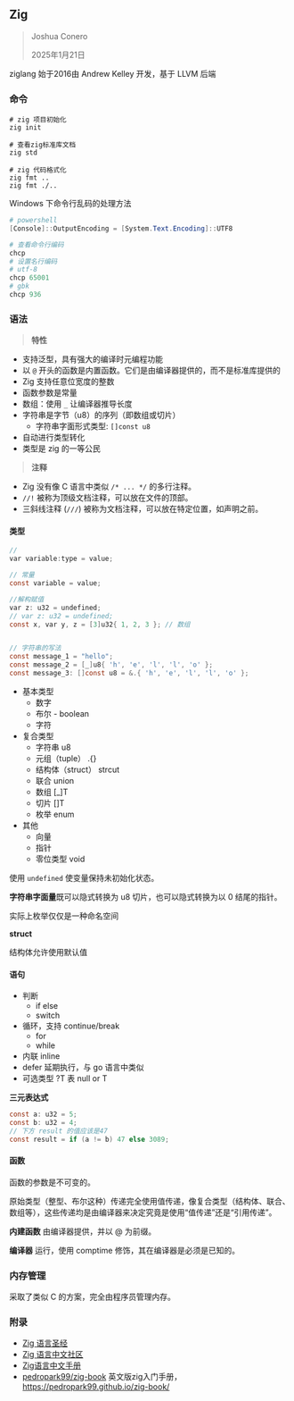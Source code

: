 ## Zig

> Joshua Conero
>
> 2025年1月21日





ziglang 始于2016由  Andrew Kelley 开发，基于 LLVM 后端



### 命令

```shell
# zig 项目初始化
zig init

# 查看zig标准库文档
zig std

# zig 代码格式化
zig fmt ..
zig fmt ./..
```



Windows 下命令行乱码的处理方法

```powershell
# powershell
[Console]::OutputEncoding = [System.Text.Encoding]::UTF8

# 查看命令行编码
chcp
# 设置名行编码
# utf-8
chcp 65001
# gbk
chcp 936
```





### 语法

> **特性**

- 支持泛型，具有强大的编译时元编程功能
- 以 `@` 开头的函数是内置函数。它们是由编译器提供的，而不是标准库提供的
- Zig 支持任意位宽度的整数
- 函数参数是常量
- 数组：使用 `_` 让编译器推导长度
- 字符串是字节（u8）的序列（即数组或切片）
  - 字符串字面形式类型: `[]const u8`
- 自动进行类型转化
- 类型是 zig 的一等公民



> **注释**

- Zig 没有像 C 语言中类似 `/* ... */` 的多行注释。
- `//!` 被称为顶级文档注释，可以放在文件的顶部。
- 三斜线注释 (`///`) 被称为文档注释，可以放在特定位置，如声明之前。





#### 类型

```c
//
var variable:type = value;

// 常量
const variable = value;

//解构赋值
var z: u32 = undefined;
// var z: u32 = undefined;
const x, var y, z = [3]u32{ 1, 2, 3 }; // 数组


// 字符串的写法
const message_1 = "hello";
const message_2 = [_]u8{ 'h', 'e', 'l', 'l', 'o' };
const message_3: []const u8 = &.{ 'h', 'e', 'l', 'l', 'o' };
```



- 基本类型
  - 数字
  - 布尔 - boolean
  - 字符
- 复合类型
  - 字符串 u8
  - 元组（tuple） .{}
  - 结构体（struct） strcut
  - 联合  union
  - 数组 [_]T
  - 切片 []T
  - 枚举  enum
- 其他
  - 向量
  - 指针
  - 零位类型    void






使用 `undefined` 使变量保持未初始化状态。

**字符串字面量**既可以隐式转换为 u8 切片，也可以隐式转换为以 0 结尾的指针。

实际上枚举仅仅是一种命名空间



**struct**

结构体允许使用默认值





#### 语句

- 判断
  - if else
  - switch
- 循环，支持 continue/break
  - for
  - while
- 内联   inline
- defer  延期执行，与 go 语言中类似
- 可选类型   ?T   表 null or T







**三元表达式**

```c
const a: u32 = 5;
const b: u32 = 4;
// 下方 result 的值应该是47
const result = if (a != b) 47 else 3089;
```





#### 函数

函数的参数是不可变的。

原始类型（整型、布尔这种）传递完全使用值传递，像复合类型（结构体、联合、数组等），这些传递均是由编译器来决定究竟是使用“值传递”还是“引用传递”。



**内建函数** 由编译器提供，并以 @ 为前缀。

**编译器** 运行，使用 comptime 修饰，其在编译器是必须是已知的。



### 内存管理

采取了类似 C 的方案，完全由程序员管理内存。





### 附录

- [Zig 语言圣经](https://course.ziglang.cc/)
- [Zig 语言中文社区](https://ziglang.cc/)
- [Zig语言中文手册](https://sxwangzhiwen.github.io/zigcndoc/zigcndoc.html)
- [pedropark99/zig-book](https://github.com/pedropark99/zig-book) 英文版zig入门手册，https://pedropark99.github.io/zig-book/




